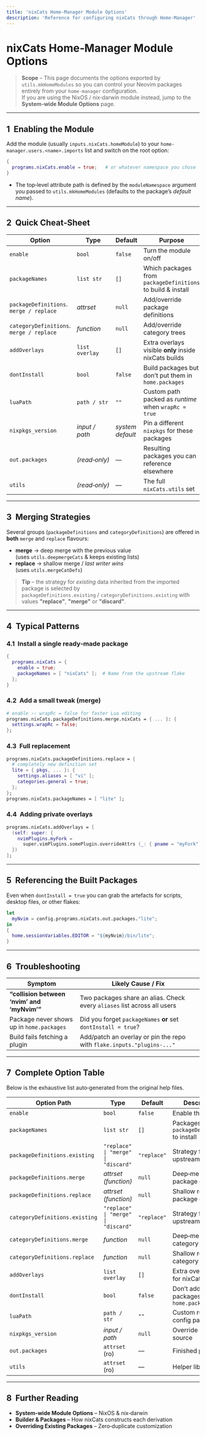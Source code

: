 ```yaml
---
title: 'nixCats Home‑Manager Module Options'
description: 'Reference for configuring nixCats through Home‑Manager'
---
```


# nixCats Home‑Manager Module Options

> **Scope** – This page documents the options exported by  
> `utils.mkHomeModules` so you can control your Neovim packages entirely
> from your `home-manager` configuration.  
> If you are using the NixOS / nix‑darwin module instead, jump to the
> **System‑wide Module Options** page.

---

## 1  Enabling the Module

Add the module (usually `inputs.nixCats.homeModule`) to your
`home-manager.users.<name>.imports` list and switch on the root option:

```nix
{
  programs.nixCats.enable = true;   # or whatever namespace you chose
}
```

- The top‑level attribute path is defined by the
  `moduleNamespace` argument you passed to `utils.mkHomeModules`
  (defaults to the package’s *default name*).

---

## 2  Quick Cheat‑Sheet

| Option | Type | Default | Purpose |
|--------|------|---------|---------|
| `enable` | `bool` | `false` | Turn the module on/off |
| `packageNames` | `list str` | `[]` | Which packages from `packageDefinitions` to build & install |
| `packageDefinitions`. `merge / replace` | *attrset* | `null` | Add/override package definitions |
| `categoryDefinitions`. `merge / replace` | *function* | `null` | Add/override category trees |
| `addOverlays` | `list overlay` | `[]` | Extra overlays visible **only** inside nixCats builds |
| `dontInstall` | `bool` | `false` | Build packages but don’t put them in `home.packages` |
| `luaPath` | `path / str` | `""` | Custom path packed as *runtime* when `wrapRc = true` |
| `nixpkgs_version` | *input / path* | _system default_ | Pin a different `nixpkgs` for these packages |
| `out.packages` | _(read‑only)_ | — | Resulting packages you can reference elsewhere |
| `utils` | _(read‑only)_ | — | The full `nixCats.utils` set |

---

## 3  Merging Strategies

Several groups (`packageDefinitions` and `categoryDefinitions`) are offered
in **both** `merge` and `replace` flavours:

- **merge** → deep merge with the previous value  
  (uses `utils.deepmergeCats` & keeps existing lists)
- **replace** → shallow merge / *last writer wins*  
  (uses `utils.mergeCatDefs`)

> **Tip** – the strategy for *existing* data inherited from the
> imported package is selected by  
> `packageDefinitions.existing` / `categoryDefinitions.existing`
> with values **"replace"**, **"merge"** or **"discard"**.

---

## 4  Typical Patterns

### 4.1  Install a single ready‑made package

```nix
{
  programs.nixCats = {
    enable = true;
    packageNames = [ "nixCats" ];  # Name from the upstream flake
  };
}
```

### 4.2  Add a small tweak (merge)

```nix
# enable ›‹ wrapRc = false for faster Lua editing
programs.nixCats.packageDefinitions.merge.nixCats = { ... }: {
  settings.wrapRc = false;
};
```

### 4.3  Full replacement

```nix
programs.nixCats.packageDefinitions.replace = {
  # completely new definition set
  lite = { pkgs, ... }: {
    settings.aliases = [ "vi" ];
    categories.general = true;
  };
};
programs.nixCats.packageNames = [ "lite" ];
```

### 4.4  Adding private overlays

```nix
programs.nixCats.addOverlays = [
  (self: super: {
    nvimPlugins.myFork =
      super.vimPlugins.somePlugin.overrideAttrs (_: { pname = "myFork"; });
  })
];
```

---

## 5  Referencing the Built Packages

Even when `dontInstall = true` you can grab the artefacts for scripts,
desktop files, or other flakes:

```nix
let
  myNvim = config.programs.nixCats.out.packages."lite";
in
{
  home.sessionVariables.EDITOR = "${myNvim}/bin/lite";
}
```

---

## 6  Troubleshooting

| Symptom | Likely Cause / Fix |
|---------|-------------------|
| **“collision between ‘nvim’ and ‘myNvim’”** | Two packages share an alias. Check every `aliases` list across all users |
| Package never shows up in `home.packages` | Did you forget `packageNames` **or** set `dontInstall = true`? |
| Build fails fetching a plugin | Add/patch an overlay or pin the repo with `flake.inputs."plugins‑..."` |

---

## 7  Complete Option Table

Below is the exhaustive list auto‑generated from the original help files.

| Option Path | Type | Default | Description |
|-------------|------|---------|-------------|
| `enable` | `bool` | `false` | Enable the module |
| `packageNames` | `list str` | `[]` | Packages from `packageDefinitions` to install |
| `packageDefinitions.existing` | `"replace" \| "merge" \| "discard"` | `"replace"` | Strategy for upstream defs |
| `packageDefinitions.merge` | *attrset (function)* | `null` | Deep‑merge new package defs |
| `packageDefinitions.replace` | *attrset (function)* | `null` | Shallow replace package defs |
| `categoryDefinitions.existing` | `"replace" \| "merge" \| "discard"` | `"replace"` | Strategy for upstream cats |
| `categoryDefinitions.merge` | *function* | `null` | Deep‑merge category tree |
| `categoryDefinitions.replace` | *function* | `null` | Shallow replace category tree |
| `addOverlays` | `list overlay` | `[]` | Extra overlays just for nixCats builds |
| `dontInstall` | `bool` | `false` | Don’t add packages to `home.packages` |
| `luaPath` | `path / str` | `""` | Custom runtime config path (store) |
| `nixpkgs_version` | *input / path* | `null` | Override nixpkgs source |
| `out.packages` | `attrset` (ro) | — | Finished packages |
| `utils` | `attrset` (ro) | — | Helper library |

---

## 8  Further Reading

- **System‑wide Module Options** – NixOS & nix‑darwin
- **Builder & Packages** – How nixCats constructs each derivation
- **Overriding Existing Packages** – Zero‑duplicate customization
